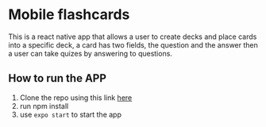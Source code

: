 # Mobile flashcards 
This is a react native app that allows a user to create decks and place cards into a specific deck, a card has two fields, the question and the answer then a user can take quizes by answering to questions.

## How to run the APP

1. Clone the repo using this link [here](https://github.com/mystere10/mobile-flashcards.git)
2. run npm install
3. use `expo start` to start the app

